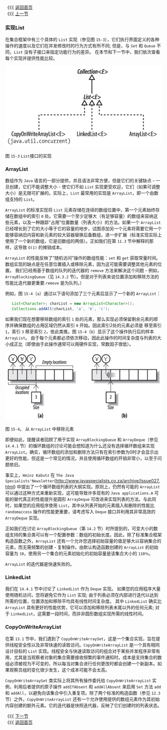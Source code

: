 《《《 [返回首页](../README.md)       <br/>
《《《 [上一节](01_Using_the_Methods_of_List.md)

### 实现List

在集合框架中有三个具体的 `List` 实现（参见图 `15-3`），它们执行界面定义的各种操作的速度以及它们在并发修改时的行为方式有所不同; 但是，与 `Set` 和 `Queue` 不同，`List` 没有子接口来指定功能行为的差异。 在本节和下一节中，我们依次查看每个实现并提供性能比较。

![](15_3.png)

图 `15-3` `List`接口的实现

### ArrayList

数组作为 `Java` 语言的一部分提供，并且语法非常方便，但是它们的关键缺点 - 一旦创建，它们不能调整大小 - 使它们不如 `List` 实现更受欢迎，它们（如果可调整大小）是无限可扩展的。实际上，`List` 最常用的实现是 `ArrayList`，即一个由数组支持的 `List`。

`ArrayList` 的标准实现将 `List` 元素存储在连续的数组位置中，第一个元素始终存储在数组中的索引 `0` 处。它需要一个至少足够大（有足够容量）的数组来容纳这些元素，以及一种跟踪“占用”位置数量（列表大小）的方法。如果一个 `ArrayList` 已经增长到了它的大小等于它的容量的地步，试图添加另一个元素将需要它用一个能够容纳旧内容和新元素的较大容器替换后备数组，进一步扩展（标准实现实际上使用了一个新的数组，它是旧数组的两倍）。正如我们在第 `11.3` 节中解释的那样，这导致 `O(1)` 的摊销成本。

`ArrayList` 的性能反映了“随机访问”操作的数组性能：`set` 和 `get` 获取常量时间。数组实现的缺点是在任意位置插入或移除元素，因为这可能需要调整其他元素的位置。 我们已经用基于数组的队列的迭代器的 `remove` 方法来解决这个问题 - 例如，`ArrayBlockingQueue`（见 `14.3.2` 节）。但是对于列表来说位置添加和移除方法的性能比迭代器更重要.`remove` 是为队列。）

例如，图 `15-4`（`a`）通过以下语句添加了三个元素后显示了一个新的 `ArrayList`：

```java
   List<Character>; charList = new ArrayList<Character>();
   Collections.addAll(charList, 'a', 'b', 'c');
```

如果我们现在想要移除数组的索引 `1` 处的元素，那么实现必须保留剩余元素的顺序并确保数组的占用区域仍然从索引 `0` 开始。因此索引2处的元素必须是 移至索引 `1`，索引 `3` 移至索引 `2`，依此类推。图 `15-4`（`b`）显示了这个操作执行后的样本 `ArrayList`。 由于每个元素都必须依次移动，因此此操作的时间复杂度与列表的大小成正比（即使由于此操作通常可以用硬件实现，常数因子很低）。

![](15_4.png)

图 `15-4`。 从 `ArrayList` 中移除元素

即便如此，提醒读者回顾了用于实现 `ArrayBlockingQueue` 和 `ArrayDeque`（参见 `14.4.1` 节）的循环数组的讨论可能会想知道为什么还没有选择循环数组来实现 `ArrayList`。确实，循环数组的添加和删除方法只有在索引参数为0时才会显示出更好的性能，但这是一个常见的情况，并且使用循环数组的开销非常小，以至于问题依旧。

事实上，`Heinz Kabutz` 在 `The Java Specialists'Newsletter`(http://www.javaspecialists.co.za/archive/Issue027.html) 中提出了一个循环数组列表的大纲实现。原则上，仍然有可能的 `ArrayList` 可以通过这种方式来重新实现，这可能导致许多现有的 `Java applications.A` 可能的替代真正的性能提升是圆形 `ArrayDeque` 可改进来实现列表的方法。与此同时，如果您的应用程序使用 `List`，其中从列表开始的元素插入和删除的性能比 `randomaccess` 操作的性能更重要，请考虑写入 `Deque` 接口并利用其非常高效的 `ArrayDeque` 实现。

正如我们在讨论 `ArrayBlockingQueue`（第 `14.2` 节）时所提到的，可变大小的数组支持的集合类可以有一个配置参数：数组的初始长度。因此，除了标准集合框架构造函数之外，`ArrayList` 还有一个允许您选择初始容量的值足够大以容纳集合的元素，而无需频繁的创建 - 复制操作。由默认构造函数创建的 `ArrayList` 的初始容量为 `10`，使用另一个集合的元素初始化的初始容量是该集合大小的 `110％`。

`ArrayList` 的迭代器是快速失败的。

### LinkedList

我们在 `14.4.1` 节中讨论了 `LinkedList` 作为 `Deque` 实现。 如果您的应用程序大量使用随机访问，您将避免它作为 `List` 实现; 由于列表必须在内部进行迭代以达到所需的位置，位置添加和移除平均具有线性时间复杂度。 其中 `LinkedList` 确实比 `ArrayList` 具有更好的性能优势，它可以添加和移除列表末尾以外的任何元素; 对于 `LinkedList`，这需要一段时间，而非非圆形数组实现所需的线性时间。

### CopyOnWriteArrayList

在第 `13.1` 节中，我们遇到了 `CopyOnWriteArraySet`，这是一个集合实现，旨在提供线程安全性以及非常快速的读取访问。`CopyOnWriteArrayList` 是一个具有相同设计目标的 `List` 实现。线程安全与快速读取访问的组合对于某些并发程序非常有用，尤其是当观察者对象的集合需要接收频繁的事件通知时。成本是支持集合的数组必须被视为不可变的，所以每当对集合进行任何更改时都会创建一个新副本。如果观察员组的变化很少发生，这个成本可能不会太高。

`CopyOnWriteArraySet` 类实际上将其所有操作委托给 `CopyOnWriteArrayList` 实例，利用后者提供的原子操作 `addIfAbsent` 和 `addAllAbsent` 来启用 `Set` 方法 `add` 和 `addAll`，以避免向该集合中引入重复项。除了两个标准的构造函数（参见 `12.3` 节）之外，`CopyOnWriteArrayList` 还有一个允许使用提供的数组元素作为其初始内容创建的额外元素。它的迭代器是快照迭代器，反映了它们创建时的列表状态。

《《《 [下一节](03_Comparing_List_Implementations.md)      <br/>
《《《 [返回首页](../README.md)
